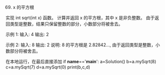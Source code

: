 69. x 的平方根

实现 int sqrt(int x) 函数。
计算并返回 x 的平方根，其中 x 是非负整数。
由于返回类型是整数，结果只保留整数的部分，小数部分将被舍去。

示例 1:
输入: 4
输出: 2

示例 2:
输入: 8
输出: 2
说明: 8 的平方根是 2.82842..., 
     由于返回类型是整数，小数部分将被舍去。

在本地运行，在最后直接添加
if __name__=='__main__':
    a=Solution()
    b=a.mySqrt(8)
    c=a.mySqrt(7)
    d=a.mySqrt(0)
    print(b,c,d)